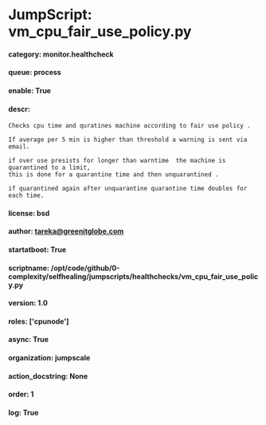 
# JumpScript: vm_cpu_fair_use_policy.py
        
#### category: monitor.healthcheck
#### queue: process
#### enable: True
#### descr: 
```
Checks cpu time and quratines machine according to fair use policy .

If average per 5 min is higher than threshold a warning is sent via email.

if over use presists for longer than warntime  the machine is quarantined to a limit,
this is done for a quarantine time and then unquarantined .

if quarantined again after unquarantine quarantine time doubles for each time.

```
#### license: bsd
#### author: tareka@greenitglobe.com
#### startatboot: True
#### scriptname: /opt/code/github/0-complexity/selfhealing/jumpscripts/healthchecks/vm_cpu_fair_use_policy.py
#### version: 1.0
#### roles: ['cpunode']
#### async: True
#### organization: jumpscale
#### action_docstring: None
#### order: 1
#### log: True